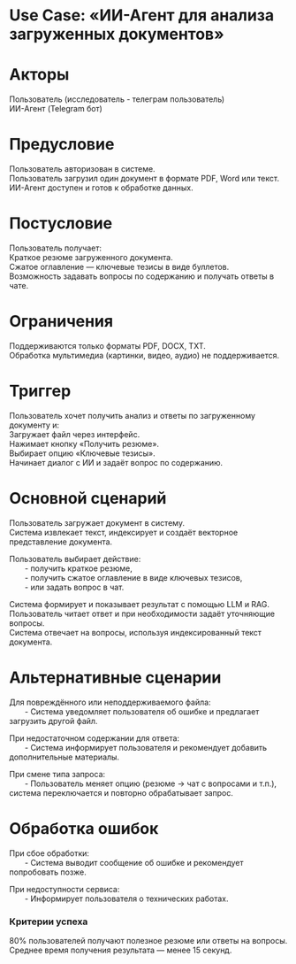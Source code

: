 # Use Case: «ИИ-Агент для анализа загруженных документов»  
  
# Акторы  

Пользователь (исследователь - телеграм пользователь)  
ИИ-Агент (Telegram бот)  

# Предусловие  
  
Пользователь авторизован в системе.  
Пользователь загрузил один документ в формате PDF, Word или текст.  
ИИ-Агент доступен и готов к обработке данных.  
  
# Постусловие  
  
Пользователь получает:  
Краткое резюме загруженного документа.  
Сжатое оглавление — ключевые тезисы в виде буллетов.  
Возможность задавать вопросы по содержанию и получать ответы в чате.  
  
# Ограничения  
  
Поддерживаются только форматы PDF, DOCX, TXT.  
Обработка мультимедиа (картинки, видео, аудио) не поддерживается.  
  
# Триггер  
  
Пользователь хочет получить анализ и ответы по загруженному документу и:  
Загружает файл через интерфейс.  
Нажимает кнопку «Получить резюме».  
Выбирает опцию «Ключевые тезисы».  
Начинает диалог с ИИ и задаёт вопрос по содержанию.  
  
# Основной сценарий  
  
Пользователь загружает документ в систему.  
Система извлекает текст, индексирует и создаёт векторное представление документа.  
  
Пользователь выбирает действие:  
  - получить краткое резюме,  
  - получить сжатое оглавление в виде ключевых тезисов,  
  - или задать вопрос в чат.  
  
Система формирует и показывает результат с помощью LLM и RAG.  
Пользователь читает ответ и при необходимости задаёт уточняющие вопросы.  
Система отвечает на вопросы, используя индексированный текст документа.  
  
# Альтернативные сценарии  
  
Для повреждённого или неподдерживаемого файла:  
  - Система уведомляет пользователя об ошибке и предлагает загрузить другой файл.  
  
При недостаточном содержании для ответа:  
  - Система информирует пользователя и рекомендует добавить дополнительные материалы.  
  
При смене типа запроса:  
  - Пользователь меняет опцию (резюме → чат с вопросами и т.п.), система переключается и повторно обрабатывает запрос.  
  
# Обработка ошибок  
  
При сбое обработки:  
  - Система выводит сообщение об ошибке и рекомендует попробовать позже.  
  
При недоступности сервиса:  
  - Информирует пользователя о технических работах.  
  
### Критерии успеха  
  
80% пользователей получают полезное резюме или ответы на вопросы.  
Среднее время получения результата — менее 15 секунд.  
